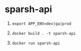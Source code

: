 # sparsh-api

1. `export APP_ENV=dev|qa|prod`

1. `docker build . -t sparsh-api`

1. `docker run sparsh-api`
